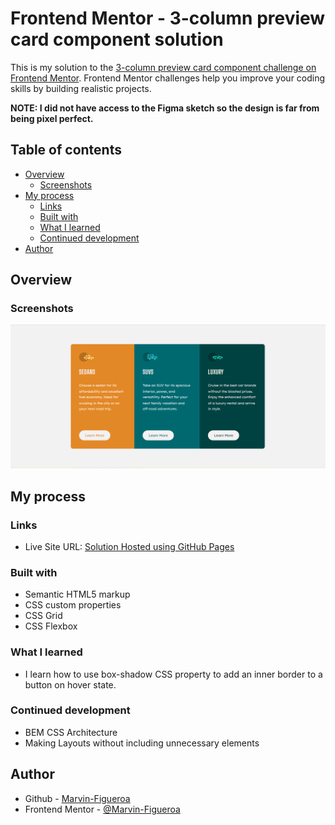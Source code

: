 # Frontend Mentor - 3-column preview card component solution

This is my solution to the [3-column preview card component challenge on Frontend Mentor](https://www.frontendmentor.io/challenges/3column-preview-card-component-pH92eAR2-). Frontend Mentor challenges help you improve your coding skills by building realistic projects.

**NOTE: I did not have access to the Figma sketch so the design is far from being pixel perfect.**

## Table of contents

- [Overview](#overview)
  - [Screenshots](#screenshots)
- [My process](#my-process)
  - [Links](#links)
  - [Built with](#built-with)
  - [What I learned](#what-i-learned)
  - [Continued development](#continued-development)
- [Author](#author)

## Overview

### Screenshots

![](./Screenshot.png)

## My process

### Links

- Live Site URL: [Solution Hosted using GitHub Pages](https://marvin-figueroa.github.io/3-column-preview-card-component/)

### Built with

- Semantic HTML5 markup
- CSS custom properties
- CSS Grid
- CSS Flexbox

### What I learned

- I learn how to use box-shadow CSS property to add an inner border to a button on hover state.

### Continued development

- BEM CSS Architecture
- Making Layouts without including unnecessary elements

## Author

- Github - [Marvin-Figueroa](https://github.com/Marvin-Figueroa)
- Frontend Mentor - [@Marvin-Figueroa](https://www.frontendmentor.io/profile/Marvin-Figueroa)
